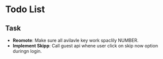 # Todo List

## Task

- **Reomote**: Make sure all avilavle key work spaclily NUMBER.
- **Implement Skipp**: Call guest api whene user click on skip now option duringn login.
